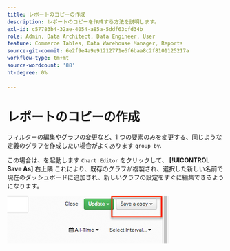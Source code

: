 ```yaml
---
title: レポートのコピーの作成
description: レポートのコピーを作成する方法を説明します。
exl-id: c57783b4-32ae-4054-a85a-5ddf63cfd34b
role: Admin, Data Architect, Data Engineer, User
feature: Commerce Tables, Data Warehouse Manager, Reports
source-git-commit: 6e2f9e4a9e91212771e6f6baa8c2f8101125217a
workflow-type: tm+mt
source-wordcount: '88'
ht-degree: 0%

---
```


# レポートのコピーの作成

フィルターの編集やグラフの変更など、1 つの要素のみを変更する、同じような定義のグラフを作成したい場合がよくあります `group by`.

この場合は、を起動します `Chart Editor` をクリックして、 **[!UICONTROL Save As]** 右上隅 これにより、既存のグラフが複製され、選択した新しい名前で現在のダッシュボードに追加され、新しいグラフの設定をすぐに編集できるようになります。

![](../../assets/create-report-copy.png)
